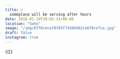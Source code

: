 ```yaml
---
title: >
  someplace will be serving after hours
date: 2018-01-19T19:02:32+00:00
location: "Soho"
image: "/img/07f8ceca70765f74500362ce670ce7ca.jpg"
draft: false
instagram: true
---
```


{{<photo src="/img/07f8ceca70765f74500362ce670ce7ca.jpg">}}
